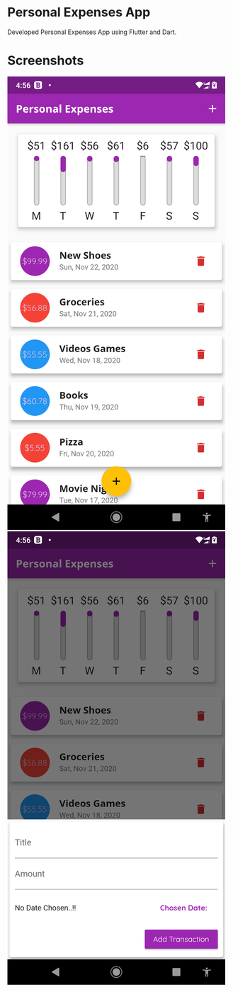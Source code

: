 # Personal Expenses App
Developed Personal Expenses App using Flutter and Dart.

# Screenshots
![](screenshots/Screenshot_(1).png)
![](screenshots/Screenshot_(2).png)
